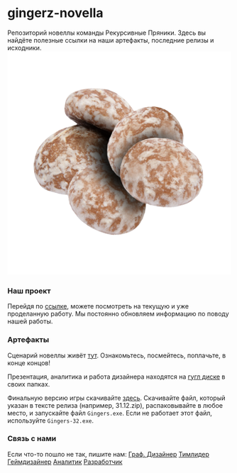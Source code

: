 # gingerz-novella
Репозиторий новеллы команды Рекурсивные Пряники. Здесь вы найдёте полезные ссылки на наши артефакты, последние релизы и исходники.
![логотип](https://github.com/shchavr/gingerz-novella/blob/main/logo_transparent.png)

### Наш проект
Перейдя по [ссылке](https://github.com/users/shchavr/projects/1/), можете посмотреть на текущую и уже проделанную работу. Мы постоянно обновляем информацию по поводу нашей работы.
### Артефакты
Сценарий новеллы живёт [тут](https://docs.google.com/document/d/18nwaitzeEGIwOqQdAOphH5rWB4GHnxwOHaLT2rvvypk/edit). Ознакомьтесь, посмейтесь, поплачьте, в конце концов!

Презентация, аналитика и работа дизайнера находятся на [гугл диске](https://drive.google.com/drive/folders/1-1KFJoYUZbJvY6UA1vhiZqlEOTmZ51wD) в своих папках. 

Финальную версию игры скачивайте [здесь](https://github.com/shchavr/gingerz-novella/releases/latest). Скачивайте файл, который указан в тексте релиза (например, 31.12.zip), распаковывайте в любое место, и запускайте файл `Gingers.exe`. Если не работает этот файл, используйте `Gingers-32.exe`.
### Связь с нами
Если что-то пошло не так, пишите нам:
[Граф. Дизайнер](https://vk.com/id352032180) 
[Тимлидер](https://vk.com/id378017178) 
[Геймдизайнер](https://vk.com/id350833558) 
[Аналитик](https://vk.com/id419958029) 
[Разработчик](https://vk.com/id302121073)
